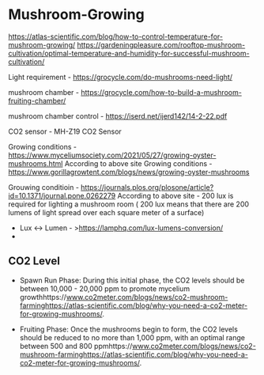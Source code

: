 # Mushroom-Growing

https://atlas-scientific.com/blog/how-to-control-temperature-for-mushroom-growing/
https://gardeningpleasure.com/rooftop-mushroom-cultivation/optimal-temperature-and-humidity-for-successful-mushroom-cultivation/

Light requirement - https://grocycle.com/do-mushrooms-need-light/

mushroom chamber - https://grocycle.com/how-to-build-a-mushroom-fruiting-chamber/

mushroom chamber control - https://iserd.net/ijerd142/14-2-22.pdf

CO2 sensor - MH-Z19 CO2 Sensor


Growing conditions - https://www.myceliumsociety.com/2021/05/27/growing-oyster-mushrooms.html
According to above site
Growing conditions - https://www.gorillagrowtent.com/blogs/news/growing-oyster-mushrooms

Grouwing conditioin - https://journals.plos.org/plosone/article?id=10.1371/journal.pone.0262279
According to above site - 200 lux is required for lighting a mushroom room ( 200 lux means that there are 200 lumens of light spread over each square meter of a surface)

- Lux <-> Lumen - >https://lamphq.com/lux-lumens-conversion/
- 

## CO2 Level
- Spawn Run Phase: During this initial phase, the CO2 levels should be between 10,000 - 20,000 ppm to promote mycelium growthhttps://www.co2meter.com/blogs/news/co2-mushroom-farminghttps://atlas-scientific.com/blog/why-you-need-a-co2-meter-for-growing-mushrooms/.

- Fruiting Phase: Once the mushrooms begin to form, the CO2 levels should be reduced to no more than 1,000 ppm, with an optimal range between 500 and 800 ppmhttps://www.co2meter.com/blogs/news/co2-mushroom-farminghttps://atlas-scientific.com/blog/why-you-need-a-co2-meter-for-growing-mushrooms/.
